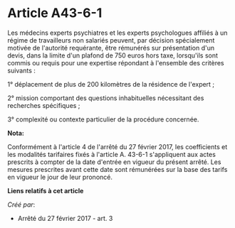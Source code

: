 # Article A43-6-1

Les médecins experts psychiatres et les experts psychologues affiliés à un régime de travailleurs non salariés peuvent, par
décision spécialement motivée de l'autorité requérante, être rémunérés sur présentation d'un devis, dans la limite d'un
plafond de 750 euros hors taxe, lorsqu'ils sont commis ou requis pour une expertise répondant à l'ensemble des critères
suivants : 

1° déplacement de plus de 200 kilomètres de la résidence de l'expert ; 

2° mission comportant des questions inhabituelles nécessitant des recherches spécifiques ; 

3° complexité ou contexte particulier de la procédure concernée.

**Nota:**

Conformément à l'article 4 de l'arrêté du 27 février 2017, les coefficients et les modalités tarifaires fixés à l'article A.
43-6-1 s'appliquent aux actes prescrits à compter de la date d'entrée en vigueur du présent arrêté. Les mesures prescrites
avant cette date sont rémunérées sur la base des tarifs en vigueur le jour de leur prononcé.

**Liens relatifs à cet article**

_Créé par_:

  - Arrêté du 27 février 2017 - art. 3
